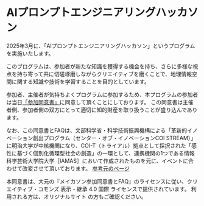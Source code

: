 # AIプロンプトエンジニアリングハッカソン
2025年3月に、「AIプロンプトエンジニアリングハッカソン」というプログラムを実施いたします。

このプログラムは、参加者が新たな知識を獲得する機会を持ち、さらに多様な視点を持ち寄って共に切磋琢磨しながらクリエイティブを磨くことで、地理情報空間に関する知識や技術を学習することを目的としています。

参加者、主催者が気持ちよくプログラムに参加するため、本プログラムの参加者は当日[「参加同意書」](https://github.com/HackCamp/LMMHack/blob/main/agreement.md)に同意して頂くことにしております。 この同意書は主催者側、参加者側の双方にとって適切に知的財産を取り扱うことが盛り込んであります。

なお、この同意書とFAQは、文部科学省・科学技術振興機構による「革新的イノベーション創出プログラム（センター・オブ・イノベーションCOI STREAM）」に明治大学が中核機関になり、COI-T（トライアル）拠点として採択された「感性に基づく個別化循環型社会の創造」の一環として、連携機関の1つである情報科学芸術大学院大学［IAMAS］において作成されたものを元に、イベントに合わせて改変させて頂いております。 [参考元のページ](https://github.com/IAMAS/makeathon_agreement)

本同意書は、大元の『メイカソン参加同意書とFAQ』のライセンスに従い、クリエイティブ・コモンズ 表示 - 継承 4.0 国際 ライセンスで提供されています。 利用される方は、オリジナルサイト の方もご確認ください。
